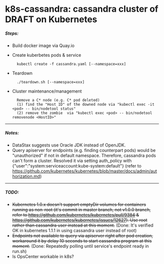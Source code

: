 # k8s-cassandra: cassandra cluster of DRAFT on Kubernetes
##### Steps:
* Build docker image via Quay.io
* Create kuberbetes pods & service

        kubectl create -f cassandra.yaml [--namespace=xxx]
* Teardown

        ./teardown.sh [--namespace=xxx]
* Cluster maintenance/management 

        Remove a C* node (e.g. C* pod deleted)
        (1) find the "Host ID" of the downed node via "kubectl exec -it <pod> -- bin/nodetool status"
        (2) remove the zombie  via "kubectl exec <pod> -- bin/nodetool removenode <HostID>"

-----
##### Notes:
* DataStax suggests use Oracle JDK instead of OpenJDK.
* Query apiserver for endpoints (e.g. finding counterpart pods) would be "unauthorized" if not in default namespace. Therefore, cassandra pods can't form a cluster. Resolved it via setting auth_policy with {"user":"system:serviceaccount:kube-system:default"} (refer to https://github.com/kubernetes/kubernetes/blob/master/docs/admin/authorization.md)  

-----
##### TODO:
* ~~Kubernetes 1.0.x doesn't support emptyDir volumes for containers running as non-root (it's commit in master branch, not v1.0.0 branch, refer to https://github.com/kubernetes/kubernetes/pull/9384 & https://github.com/kubernetes/kubernetes/issues/12627). Use root rather than cassandra user instead at this moment.~~ (Done: It's verified OK in kubernetes 1.1.1 in using cassandra user instead of root)
* ~~Endpoints not available to query via apiserver right after pod creation, workaround it by delay 10 seconds to start cassandra program at this moment.~~ (Done: Repeatedly polling until service's endpoint ready in run.sh)
* Is OpsCenter workable in k8s?
